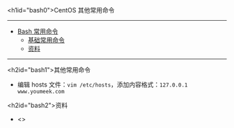 <h1id="bash0">CentOS 其他常用命令</h1>

------

* [Bash 常用命令](#bash0)
	 * [基础常用命令](#bash1)
	 * [资料](#bash2)

------

<h2id="bash1">其他常用命令</h2>

- 编辑 hosts 文件：`vim /etc/hosts`，添加内容格式：`127.0.0.1 www.youmeek.com`


<h2id="bash2">资料</h2>

- <>
